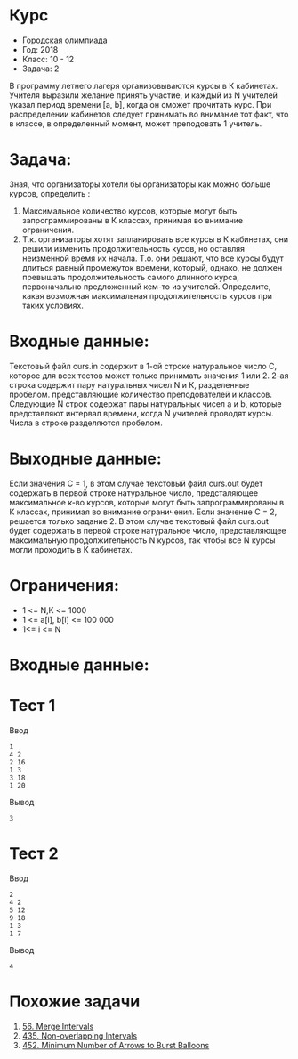 # Курс
* Городская олимпиада
* Год: 2018
* Класс: 10 - 12
* Задача: 2

В программу летнего лагеря организовываются курсы в К кабинетах. Учителя выразили желание принять участие, и каждый из N учителей указал период времени [a, b], когда он сможет прочитать курс.
При распределении кабинетов следует принимать во внимание тот факт, что в классе, в определенный момент, может преподовать 1 учитель.

# Задача: 
Зная, что организаторы хотели бы организаторы как можно больше курсов, определить :
1) Максимальное количество курсов, которые могут быть запрограммированы в К классах, принимая во внимание ограничения.
2) Т.к. организаторы хотят запланировать все курсы в К кабинетах, они решили изменить продолжительность кусов, но оставляя неизменной время их начала. Т.о. они решают, что все 
курсы будут длиться равный промежуток времени, который, однако, не должен превышать продолжительность самого длинного курса, первоначально  предложенный кем-то из учителей. 
Определите, какая возможная максимальная продолжительность курсов при таких условиях.

# Входные данные: 
Текстовый файл curs.in содержит в 1-ой строке натуральное число C, которое для всех тестов может только принимать значения 1 или 2. 2-ая строка содержит пару 
натуральных чисел N и К, разделенные пробелом. представляющие количество преподователей и классов. Следующие N строк содержат пары натуральных чисел a и b, которые представляют 
интервал времени, когда N учителей проводят курсы. Числа в строке разделяются пробелом.

# Выходные данные: 
Если значения С = 1, в этом случае текстовый файл curs.out будет содержать в первой строке натуральное число, предсталяющее максимальное к-во курсов, 
которые могут быть запрограммированы в К классах, принимая во внимание ограничения. Если значение С = 2, решается только задание 2. В этом случае текстовый файл curs.out будет
содержать в первой строке натуральное число, представляющее максимальную продолжительность N курсов, так чтобы все N курсы могли проходить в К кабинетах.

# Ограничения: 
* 1 <= N,K <= 1000
* 1 <= a[i], b[i] <= 100 000
* 1<= i <= N

# Входные данные:

# Тест 1
Ввод
```
1
4 2
2 16
1 3
3 18
1 20
```

Вывод

```
3
```
# Тест 2 
Ввод
```
2
4 2
5 12
9 18
1 3
1 7
```
Вывод
```
4
```

# Похожие задачи
1. [56. Merge Intervals](https://leetcode.com/problems/merge-intervals/)
2. [435. Non-overlapping Intervals](https://leetcode.com/problems/non-overlapping-intervals/)
3. [452. Minimum Number of Arrows to Burst Balloons](https://leetcode.com/problems/minimum-number-of-arrows-to-burst-balloons/)
